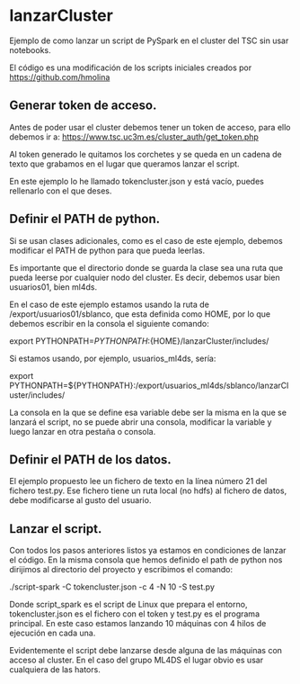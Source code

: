 # lanzarCluster

Ejemplo de como lanzar un script de PySpark en el cluster del TSC sin usar notebooks.

El código es una modificación de los scripts iniciales creados por https://github.com/hmolina

## Generar token de acceso.

Antes de poder usar el cluster debemos tener un token de acceso, para ello debemos ir a:
https://www.tsc.uc3m.es/cluster_auth/get_token.php

Al token generado le quitamos los corchetes y se queda en un cadena de texto que grabamos en el lugar que queramos lanzar el script.

En este ejemplo lo he llamado tokencluster.json y está vacío, puedes rellenarlo con el que deses.

## Definir el PATH de python.

Si se usan clases adicionales, como es el caso de este ejemplo, debemos modificar el PATH de python para que pueda leerlas.

Es importante que el directorio donde se guarda la clase sea una ruta que pueda leerse por cualquier nodo del cluster. Es decir, debemos usar bien usuarios01, bien ml4ds.

En el caso de este ejemplo estamos usando la ruta de /export/usuarios01/sblanco, que esta definida como HOME, por lo que debemos escribir en la consola el siguiente comando:

export PYTHONPATH=${PYTHONPATH}:${HOME}/lanzarCluster/includes/

Si estamos usando, por ejemplo, usuarios_ml4ds, sería:

export PYTHONPATH=${PYTHONPATH}:/export/usuarios_ml4ds/sblanco/lanzarCluster/includes/

La consola en la que se define esa variable debe ser la misma en la que se lanzará el script, no se puede abrir una consola, modificar la variable y luego lanzar en otra pestaña o consola.


## Definir el PATH de los datos.

El ejemplo propuesto lee un fichero de texto en la línea número 21 del fichero test.py. Ese fichero tiene un ruta local (no hdfs) al fichero de datos, debe modificarse al gusto del usuario.


## Lanzar el script.

Con todos los pasos anteriores listos ya estamos en condiciones de lanzar el código. En la misma consola que hemos definido el path de python nos dirijimos al directorio del proyecto y escribimos el comando:

./script-spark  -C tokencluster.json -c 4 -N 10  -S test.py 

Donde script_spark es el script de Linux que prepara el entorno, tokencluster.json es el fichero con el token y test.py es el programa principal. En este caso estamos lanzando 10 máquinas con 4 hilos de ejecución en cada una.

Evidentemente el script debe lanzarse desde alguna de las máquinas con acceso al cluster. En el caso del grupo ML4DS el lugar obvio es usar cualquiera de las hators.



